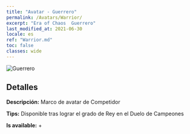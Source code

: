 ```yaml
---
title: "Avatar - Guerrero"
permalink: /Avatars/Warrior/
excerpt: "Era of Chaos  Guerrero"
last_modified_at: 2021-06-30
locale: es
ref: "Warrior.md"
toc: false
classes: wide
---
```

 ![Guerrero](/images/a/avatarFrame_1.png)

## Detalles

 **Descripción:** Marco de avatar de Competidor 

 **Tips:** Disponible tras lograr el grado de Rey en el Duelo de Campeones 

 **Is available:**  + 

